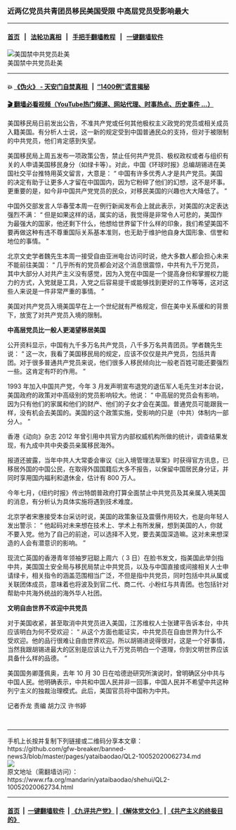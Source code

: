 ### 近两亿党员共青团员移民美国受限   中高层党员受影响最大
------------------------

#### [首页](https://github.com/gfw-breaker/banned-news3/blob/master/README.md) &nbsp;&nbsp;|&nbsp;&nbsp; [法轮功真相](https://github.com/begood0513/basic/blob/master/README.md)  &nbsp;&nbsp;|&nbsp;&nbsp; [手把手翻墙教程](https://github.com/gfw-breaker/guides/wiki)  &nbsp;&nbsp;|&nbsp;&nbsp; [一键翻墙软件](https://github.com/gfw-breaker/nogfw/blob/master/README.md)  



<div id="headerimg">
 <img alt="美国禁中共党员赴美" src="https://www.rfa.org/mandarin/yataibaodao/shehui/MFA_mand.jpg/@@images/cb88907a-021f-4558-83f8-10a447d8c4e4.jpeg" title="美国禁中共党员赴美"/>
 <div id="headerimgcontents">
  <div id="headerimgcaption">
   <span>
    美国禁中共党员赴美
   </span>
   <!-- zoomattribute -->
  </div>
  <!-- headerimgcaption -->
 </div>
 <!-- headerimagecontents -->
</div>

<hr/>


#### 💥 [《伪火》 - 天安门自焚真相 ](http://158.247.195.190:10000/videos/blog/weihuo.html)&nbsp; |&nbsp; [“1400例”谎言揭秘  ](http://158.247.195.190:10000/videos/blog/jiexi1400.html)

#### [ 🎬  翻墙必看视频（YouTube热门频道、网站代理、时事热点、历史事件 ...）](https://github.com/gfw-breaker/links/blob/master/banned.md)

<div id="storytext">
 <div>
  <div class="slot_header">
  </div>
 </div>
 <p>
  <span id="docs-internal-guid-800fe3a6-7fff-ffa1-3d04-6b736a27e7d7">
   <p dir="ltr">
    <span>
     美国移民局日前发出公告，不准共产党或任何其他极权主义政党的党员或相关成员入籍美国。有分析人士说，这一新的规定受到中国普通民众的支持，但对于被限制的中共党员，他们肯定感到失望。
    </span>
   </p>
   <p dir="ltr">
    <span>
    </span>
   </p>
   <p dir="ltr">
    <span>
     美国移民局上周五发布一项政策公吿，禁止任何共产党员、极权政权或者与组织有关的人申请美国移民身分（如绿卡等）。对此，中国《环球时报》总编胡锡进在美国社交平台推特用英文留言，大意是：
    </span>
    <span>
     “
    </span>
    <span>
     中国有许多优秀人才是共产党员。美国的决定有助于让更多人才留在中国国内，因为它粉碎了他们的幻想，这不是坏事。更重要的是，如今非中国共产党党员的民众，对移民美国的兴趣也大大降低了。
    </span>
    <span>
     ”
    </span>
   </p>
   <p dir="ltr">
    <span>
     中国外交部发言人华春莹本周一在例行新闻发布会上就此表示，对美国的决定表达强烈不满：
    </span>
    <span>
     “
    </span>
    <span>
     但是如果这样的话，属实的话，我觉得是非常令人可悲的，美国作为最强大的国家，他还剩下什么，他想给世界留下什么样的印象，我们希望美国不要再做这种有违不尊重国际关系基本准则，也无助于维护他自身大国形象、信誉和地位的事情。
    </span>
    <span>
     ”
    </span>
   </p>
   <p dir="ltr">
    <span>
     北京文史学者魏先生本周一接受自由亚洲电台访问时说，绝大多数人都会担心未来不能前往美国：
    </span>
    <span>
     “
    </span>
    <span>
     几乎所有的党员都会对这个消息很震惊，中共有九千万党员，其中大部分人对共产主义没有感觉，因为入党在中国是一个提高身份和掌握权力能力的方式，入党就是工具，入党之后容易提干或能够找到更好的工作等等，这对这些人来说是一件非常严重的事情。
    </span>
    <span>
     ”
    </span>
   </p>
   <p dir="ltr">
    <span>
    </span>
   </p>
   <p dir="ltr">
    <span>
     美国对共产党员入境美国早在上一个世纪就有严格规定，但在美中关系缓和的背景下，放宽了对共产党员入境的限制。
    </span>
   </p>
   <p dir="ltr">
    <span>
    </span>
   </p>
   <p dir="ltr">
    <span>
     <b>
      中高层党员比一般人更渴望移居美国
     </b>
    </span>
   </p>
   <p dir="ltr">
    <span>
    </span>
   </p>
   <p dir="ltr">
    <span>
     公开资料显示，中国有九千多万名共产党员，八千多万名共青团员。学者魏先生说：
    </span>
    <span>
     “
    </span>
    <span>
     这一次，我看了美国移民局的规定，应该不仅仅是共产党员，包括共青团。对于很多普通共产党员来说，他们很多人移民倾向比一般老百姓可能还要强烈一些。这肯定有吓的作用。
    </span>
    <span>
     ”
    </span>
   </p>
   <p dir="ltr">
    <span>
    </span>
   </p>
   <p dir="ltr">
    <span>
     1993
    </span>
    <span>
     年加入中国共产党，今年
    </span>
    <span>
     3
    </span>
    <span>
     月发声明宣布退党的退伍军人毛先生对本台说，美国政府的政策对中高级别的党员影响较大。他说：
    </span>
    <span>
     “
    </span>
    <span>
     中高层的党员会有影响，因为只有他们的家属和他们的财产、他们的子女才会在美国。普通党员可能跟我一样，没有机会去美国的。美国的这个政策实施，受影响的只是（中共）体制内一部分人。
    </span>
    <span>
     ”
    </span>
   </p>
   <p dir="ltr">
    <span>
    </span>
   </p>
   <p dir="ltr">
    <span>
     香港《动向》杂志
    </span>
    <span>
     2012
    </span>
    <span>
     年曾引用中共官方内部权威机构所做的统计，调查结果发现，有九成中共中央委员亲属移民海外。
    </span>
   </p>
   <p dir="ltr">
    <span>
    </span>
   </p>
   <p dir="ltr">
    <span>
     报道还披露，当年中共人大常委会审议《出入境管理法草案》时获得官方讯息，已移居外国的中国公民，在取得外国国籍后大多不报告，以保留中国居民身分证，并同时享用国内福利和退休金，估计有
    </span>
    <span>
     800
    </span>
    <span>
     万人。
    </span>
   </p>
   <p dir="ltr">
    <span>
    </span>
   </p>
   <p dir="ltr">
    <span>
     今年七月，《纽约时报》传出特朗普政府打算全面禁止中共党员及其亲属入境美国的消息，有分析认为具体实施将遇到技术难度。
    </span>
   </p>
   <p dir="ltr">
    <span>
    </span>
   </p>
   <p dir="ltr">
    <span>
     北京学者宋惠接受本台采访时说，美国的政策象征及震慑作用较大，也是向年轻人发出警示：
    </span>
    <span>
     “
    </span>
    <span>
     他起码对未来想在技术上、学术上有所发展，想到美国的人，你就不要入党。他为了自己的前途，可以选择不入党，要去美国深造嘛。这对未来想深造的人会有潜意识的影响。
    </span>
    <span>
     ”
    </span>
   </p>
   <p dir="ltr">
    <span>
    </span>
   </p>
   <p dir="ltr">
    <span>
     现流亡英国的香港青年领袖罗冠聪上周六（
    </span>
    <span>
     3
    </span>
    <span>
     日）在脸书发文，指美国此举剑指中共，美国国土安全局与移民局禁止中共党员，以及与中国直接或间接相关人士申请绿卡，相关指令的涵盖范围相当广泛，不但是指中共党员，同时包括中共从属或关联团体成员，意味着也将波及到官二代、商二代、小粉红与共青团。也包括针对帮助中共海外统战的海外华人社团。
    </span>
   </p>
   <p dir="ltr">
    <span>
    </span>
   </p>
   <p dir="ltr">
    <span>
     <b>
      文明自由世界不欢迎中共党员
     </b>
    </span>
   </p>
   <p dir="ltr">
    <span>
    </span>
   </p>
   <p dir="ltr">
    <span>
     对于美国收紧，甚至取消中共党员进入美国，江苏维权人士张建平告诉本台，中共应该明白为何不受欢迎：
    </span>
    <span>
     “
    </span>
    <span>
     从这个方面也能证实，中共党员在自由世界为什么不受欢迎。他的品行很难让自由世界欢迎。所以胡锡进说得很对，这是一个好事情，当然我跟胡锡进最大的区别是应该让九千万党员明白一个道理，你到文明世界应该具备什么样的品德。
    </span>
    <span>
     ”
    </span>
   </p>
   <p dir="ltr">
    <span>
    </span>
   </p>
   <p dir="ltr">
    <span>
     美国国务卿蓬佩奥，去年
    </span>
    <span>
     10
    </span>
    <span>
     月
    </span>
    <span>
     30
    </span>
    <span>
     日在哈德逊研究所演说时，曾明确区分中共与中国人民。他明确表示，中共和中国人民并非一回事，中国人民并不希望中共这种列宁主义的独裁治理模式。此后，美国官员将中国称为中共。
    </span>
   </p>
   <p dir="ltr">
    <span>
    </span>
   </p>
   <p dir="ltr">
    <span>
     记者乔龙
    </span>
    <span>
    </span>
    <span>
     责编 胡力汉 许书婷
    </span>
   </p>
   <p dir="ltr">
    <span>
    </span>
   </p>
   <p dir="ltr">
    <span>
    </span>
   </p>
   <p dir="ltr">
    <span>
    </span>
   </p>
   <p dir="ltr">
    <span>
    </span>
   </p>
   <p dir="ltr">
    <span>
    </span>
   </p>
   <div>
    <span>
     <br/>
    </span>
   </div>
  </span>
 </p>
</div>

<hr/>
手机上长按并复制下列链接或二维码分享本文章：<br/>
https://github.com/gfw-breaker/banned-news3/blob/master/pages/yataibaodao/QL2-10052020062734.md <br/>
<a href='https://github.com/gfw-breaker/banned-news3/blob/master/pages/yataibaodao/QL2-10052020062734.md'><img src='https://github.com/gfw-breaker/banned-news3/blob/master/pages/yataibaodao/QL2-10052020062734.md.png'/></a> <br/>
原文地址（需翻墙访问）：https://www.rfa.org/mandarin/yataibaodao/shehui/QL2-10052020062734.html


------------------------
#### [首页](https://github.com/gfw-breaker/banned-news3/blob/master/README.md) &nbsp;|&nbsp; [一键翻墙软件](https://github.com/gfw-breaker/nogfw/blob/master/README.md) &nbsp;| [《九评共产党》](https://github.com/gfw-breaker/9ping.md/blob/master/README.md#九评之一评共产党是什么) | [《解体党文化》](https://github.com/gfw-breaker/jtdwh.md/blob/master/README.md) | [《共产主义的终极目的》](https://github.com/gfw-breaker/gczydzjmd.md/blob/master/README.md)


<img src='http://gfw-breaker.win/banned-news3/pages/yataibaodao/QL2-10052020062734.md' width='0px' height='0px'/>